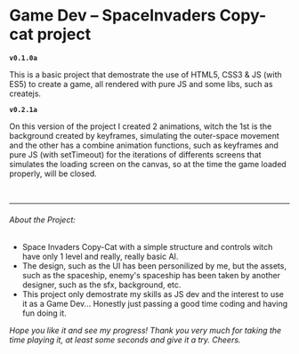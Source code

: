 <h1>Game Dev – SpaceInvaders Copy-cat project</h1>

<strong><code>v0.1.0a</code></strong>

<p>This is a basic project that demostrate the use of HTML5, CSS3 & JS (with ES5) to create a game, all rendered with pure JS and some libs, such as createjs.</p>

<strong><code>v0.2.1a</code></strong>

<p>On this version of the project I created 2 animations, witch the 1st is the background created by keyframes, simulating the outer-space movement and the other has a combine animation functions, such as keyframes and pure JS (with setTimeout) for the iterations of differents screens that simulates the loading screen on the canvas, so at the time the game loaded properly, will be closed.</p>
<br/>
<hr>
<h6>About the Project:</h6>
<ul>
<li>Space Invaders Copy-Cat with a simple structure and controls witch have only 1 level and really, really basic AI.</li>
<li>The design, such as the UI has been personilized by me, but the assets, such as the spaceship, enemy's spaceship has been taken by another designer, such as the sfx, background, etc.</li>
<li>This project only demostrate my skills as JS dev and the interest to use it as a Game Dev... Honestly just passing a good time coding and having fun doing it.</li>
</ul>

<em>Hope you like it and see my progress! Thank you very much for taking the time playing it, at least some seconds and give it a try. Cheers.</em>